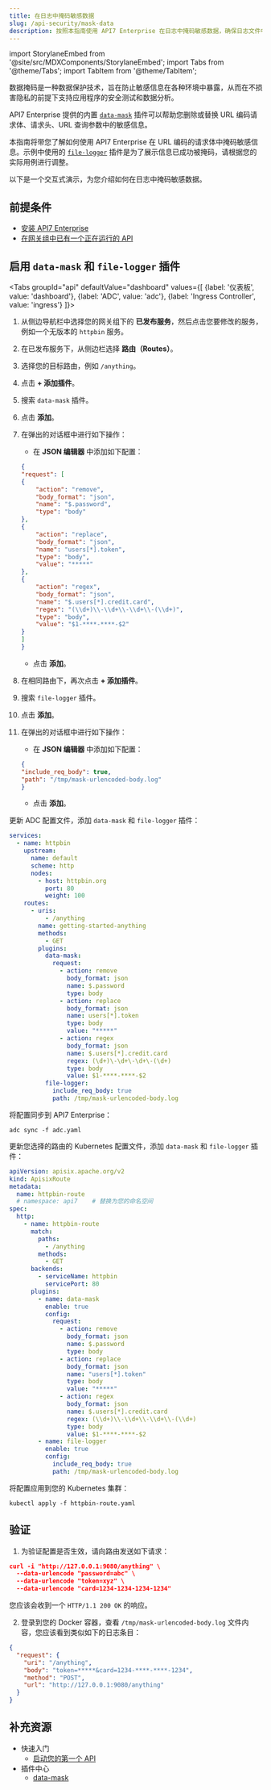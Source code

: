 ```yaml
---
title: 在日志中掩码敏感数据
slug: /api-security/mask-data
description: 按照本指南使用 API7 Enterprise 在日志中掩码敏感数据，确保日志文件中不会暴露机密信息。
---
```


import StorylaneEmbed from '@site/src/MDXComponents/StorylaneEmbed';
import Tabs from '@theme/Tabs';
import TabItem from '@theme/TabItem';

数据掩码是一种数据保护技术，旨在防止敏感信息在各种环境中暴露，从而在不损害隐私的前提下支持应用程序的安全测试和数据分析。

API7 Enterprise 提供的内置 [`data-mask`](https://docs.api7.ai/hub/data-mask) 插件可以帮助您删除或替换 URL 编码请求体、请求头、URL 查询参数中的敏感信息。

本指南将带您了解如何使用 API7 Enterprise 在 URL 编码的请求体中掩码敏感信息。示例中使用的 [`file-logger`](https://apisix.apache.org/docs/apisix/plugins/file-logger/) 插件是为了展示信息已成功被掩码，请根据您的实际用例进行调整。

以下是一个交互式演示，为您介绍如何在日志中掩码敏感数据。

<StorylaneEmbed src='https://app.storylane.io/demo/xl4f5spwjmu6' />

## 前提条件

- [安装 API7 Enterprise](../getting-started/install-api7-ee.md)
- [在网关组中已有一个正在运行的 API](../getting-started/launch-your-first-api.md)

## 启用 `data-mask` 和 `file-logger` 插件

<Tabs
groupId="api"
defaultValue="dashboard"
values={[
{label: '仪表板', value: 'dashboard'},
{label: 'ADC', value: 'adc'},
{label: 'Ingress Controller', value: 'ingress'}
]}>

<TabItem value="dashboard">

1. 从侧边导航栏中选择您的网关组下的 **已发布服务**，然后点击您要修改的服务，例如一个无版本的 `httpbin` 服务。
2. 在已发布服务下，从侧边栏选择 **路由（Routes）**。
3. 选择您的目标路由，例如 `/anything`。
4. 点击 **+ 添加插件**。
5. 搜索 `data-mask` 插件。
6. 点击 **添加**。
7. 在弹出的对话框中进行如下操作：

    - 在 **JSON 编辑器** 中添加如下配置：

    ```json
    {
    "request": [
    {
        "action": "remove",
        "body_format": "json",
        "name": "$.password",
        "type": "body"
    },
    {
        "action": "replace",
        "body_format": "json",
        "name": "users[*].token",
        "type": "body",
        "value": "*****"
    },
    {
        "action": "regex",
        "body_format": "json",
        "name": "$.users[*].credit.card",
        "regex": "(\\d+)\\-\\d+\\-\\d+\\-(\\d+)",
        "type": "body",
        "value": "$1-****-****-$2"
    }
    ]
    }
    ```

    - 点击 **添加**。

8. 在相同路由下，再次点击 **+ 添加插件**。
9. 搜索 `file-logger` 插件。
10. 点击 **添加**。
11. 在弹出的对话框中进行如下操作：

    - 在 **JSON 编辑器** 中添加如下配置：

    ```json
    {
    "include_req_body": true,
    "path": "/tmp/mask-urlencoded-body.log"
    }
    ```

    - 点击 **添加**。

</TabItem>

<TabItem value="adc">

更新 ADC 配置文件，添加 `data-mask` 和 `file-logger` 插件：

```yaml title="adc.yaml"
services:
  - name: httpbin
    upstream:
      name: default
      scheme: http
      nodes:
        - host: httpbin.org
          port: 80
          weight: 100
    routes:
      - uris:
          - /anything
        name: getting-started-anything
        methods:
          - GET
        plugins:
          data-mask:
            request:
              - action: remove
                body_format: json
                name: $.password
                type: body
              - action: replace
                body_format: json
                name: users[*].token
                type: body
                value: "*****"
              - action: regex
                body_format: json
                name: $.users[*].credit.card
                regex: (\d+)\-\d+\-\d+\-(\d+)
                type: body
                value: $1-****-****-$2
          file-logger:
            include_req_body: true
            path: /tmp/mask-urlencoded-body.log
```

将配置同步到 API7 Enterprise：

```shell
adc sync -f adc.yaml
```

</TabItem>

<TabItem value="ingress">

更新您选择的路由的 Kubernetes 配置文件，添加 `data-mask` 和 `file-logger` 插件：

```yaml title="httpbin-route.yaml"
apiVersion: apisix.apache.org/v2
kind: ApisixRoute
metadata:
  name: httpbin-route
  # namespace: api7    # 替换为您的命名空间
spec:
  http:
    - name: httpbin-route
      match:
        paths:
          - /anything
        methods:
          - GET
      backends:
        - serviceName: httpbin
          servicePort: 80
      plugins:
        - name: data-mask
          enable: true 
          config:
            request:
              - action: remove
                body_format: json
                name: $.password
                type: body
              - action: replace
                body_format: json
                name: "users[*].token"
                type: body
                value: "*****"
              - action: regex
                body_format: json
                name: $.users[*].credit.card
                regex: (\\d+)\\-\\d+\\-\\d+\\-(\\d+)
                type: body
                value: $1-****-****-$2
        - name: file-logger
          enable: true 
          config:
            include_req_body: true
            path: /tmp/mask-urlencoded-body.log
```

将配置应用到您的 Kubernetes 集群：

```shell
kubectl apply -f httpbin-route.yaml
```

</TabItem>

</Tabs>

## 验证

1. 为验证配置是否生效，请向路由发送如下请求：

```json
curl -i "http://127.0.0.1:9080/anything" \
  --data-urlencode "password=abc" \
  --data-urlencode "token=xyz" \
  --data-urlencode "card=1234-1234-1234-1234"
```

您应该会收到一个 `HTTP/1.1 200 OK` 的响应。

2. 登录到您的 Docker 容器，查看 `/tmp/mask-urlencoded-body.log` 文件内容，您应该看到类似如下的日志条目：

```json
{
  "request": {
    "uri": "/anything",
    "body": "token=*****&card=1234-****-****-1234",
    "method": "POST",
    "url": "http://127.0.0.1:9080/anything"
  }
}
```

## 补充资源

- 快速入门
  - [启动您的第一个 API](../getting-started/launch-your-first-api.md)
- 插件中心
  - [data-mask](https://docs.api7.ai/hub/data-mask)
